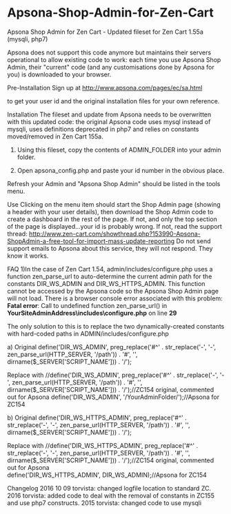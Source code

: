 # Apsona-Shop-Admin-for-Zen-Cart

Apsona Shop Admin for Zen Cart - Updated fileset for Zen Cart 1.55a (mysqli, php7)

Apsona does not support this code anymore but maintains their servers operational to allow existing code to work: each time you use Apsona Shop Admin, their "current" code (and any customisations done by Apsona for you) is downloaded to your browser.

Pre-Installation
Sign up at 
http://www.apsona.com/pages/ec/sa.html

to get your user id and the original installation files for your own reference.

Installation
The fileset and update from Apsona needs to be overwritten with this updated code: the original Apsona code uses mysql instead of mysqli, uses definitions deprecated in php7 and relies on constants moved/removed in Zen Cart 155a. 

1) Using this fileset, copy the contents of ADMIN_FOLDER into your admin folder.

2) Open apsona_config.php and paste your id number in the obvious place.

Refresh your Admin and "Apsona Shop Admin" should be listed in the tools menu.

Use
Clicking on the menu item should start the Shop Admin page (showing a header with your user details), then download the Shop Admin code to create a dashboard in the rest of the page.
If not, and only the top section of the page is displayed...your id is probably wrong.
If not, read the support thread: http://www.zen-cart.com/showthread.php?153990-Apsona-ShopAdmin-a-free-tool-for-import-mass-update-reporting
Do not send support emails to Apsona about this service, they will not respond. They know it works.

FAQ
1)In the case of Zen Cart 1.54, admin/includes/configure.php uses a function zen_parse_url to auto-determine the current admin path for the constants DIR_WS_ADMIN and DIR_WS_HTTPS_ADMIN.
This function cannot be accessed by the Apsona code so the Apsona Shop Admin page will not load.
There is a browser console error associated with this problem:
<br />
<b>Fatal error</b>:  Call to undefined function zen_parse_url() in <b>YourSiteAdminAddress\includes\configure.php</b> on line
 <b>29</b><br /> 
 
The only solution to this is to replace the two dynamically-created constants with hard-coded paths in ADMIN/includes/configure.php

a) Original
define('DIR_WS_ADMIN', preg_replace('#^' . str_replace('-', '\-', zen_parse_url(HTTP_SERVER, '/path')) . '#', '', dirname($_SERVER['SCRIPT_NAME'])) . '/');

Replace with
//define('DIR_WS_ADMIN', preg_replace('#^' . str_replace('-', '\-', zen_parse_url(HTTP_SERVER, '/path')) . '#', '', dirname($_SERVER['SCRIPT_NAME'])) . '/');//ZC154 original, commented out for Apsona
define('DIR_WS_ADMIN', '/YourAdminFolder/');//Apsona for ZC154  

b) Original
define('DIR_WS_HTTPS_ADMIN', preg_replace('#^' . str_replace('-', '\-', zen_parse_url(HTTP_SERVER, '/path')) . '#', '', dirname($_SERVER['SCRIPT_NAME'])) . '/');  

Replace with 
//define('DIR_WS_HTTPS_ADMIN', preg_replace('#^' . str_replace('-', '\-', zen_parse_url(HTTP_SERVER, '/path')) . '#', '', dirname($_SERVER['SCRIPT_NAME'])) . '/');//ZC154 original, commented out for Apsona  
define('DIR_WS_HTTPS_ADMIN', DIR_WS_ADMIN);//Apsona for ZC154

Changelog
2016 10 09 torvista: changed logfile location to standard ZC.
2016 torvista: added code to deal with the removal of constants in ZC155 and use php7 constructs. 
2015 torvista: changed code to use mysqli
